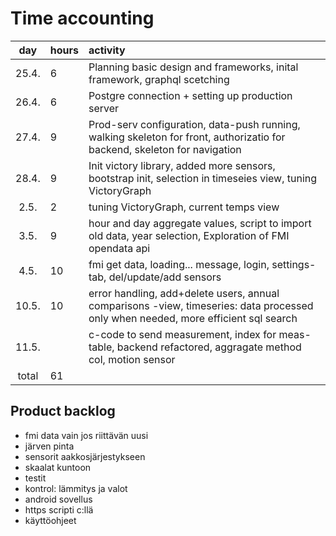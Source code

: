 # Time accounting

|  day  | hours | activity                                                                                                                           |
| :---: | :---- | :--------------------------------------------------------------------------------------------------------------------------------- |
| 25.4. | 6     | Planning basic design and frameworks, inital framework, graphql scetching                                                          |
| 26.4. | 6     | Postgre connection + setting up production server                                                                                  |
| 27.4. | 9     | Prod-serv configuration, data-push running, walking skeleton for front, authorizatio for backend, skeleton for navigation          |
| 28.4. | 9     | Init victory library, added more sensors, bootstrap init, selection in timeseies view, tuning VictoryGraph                         |
| 2.5.  | 2     | tuning VictoryGraph, current temps view                                                                                            |
| 3.5.  | 9     | hour and day aggregate values, script to import old data, year selection, Exploration of FMI opendata api                          |
| 4.5.  | 10    | fmi get data, loading... message, login, settings-tab, del/update/add sensors                                                      |
| 10.5. | 10    | error handling, add+delete users, annual comparisons -view, timeseries: data processed only when needed, more efficient sql search |
| 11.5. |       | c-code to send measurement, index for meas-table, backend refactored, aggragate method col, motion sensor                          |
| total | 61    |                                                                                                                                    |

## Product backlog

- fmi data vain jos riittävän uusi
- järven pinta
- sensorit aakkosjärjestykseen
- skaalat kuntoon
- testit
- kontrol: lämmitys ja valot
- android sovellus
- https scripti c:llä
- käyttöohjeet
